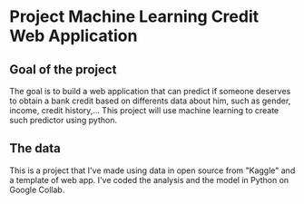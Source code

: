 # Project Machine Learning Credit Web Application

## Goal of the project
The goal is to build a web application that can predict if someone deserves to obtain a bank credit based on differents data about him, such as gender, income, credit history,...
This project will use machine learning to create such predictor using python.

## The data
This is a project that I've made using data in open source from "Kaggle" and a template of web app.
I've coded the analysis and the model in Python on Google Collab.
